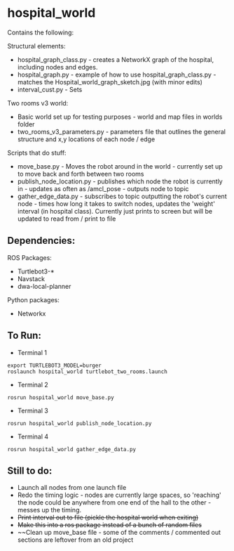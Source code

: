 # hospital_world

Contains the following:

Structural elements:
* hospital_graph_class.py - creates a NetworkX graph of the hospital, including nodes and edges.
* hospital_graph.py - example of how to use hospital_graph_class.py - matches the Hospital_world_graph_sketch.jpg (with minor edits)
* interval_cust.py - Sets 

Two rooms v3 world:
* Basic world set up for testing purposes - world and map files in worlds folder
* two_rooms_v3_parameters.py - parameters file that outlines the general structure and x,y locations of each node / edge

Scripts that do stuff:
* move_base.py - Moves the robot around in the world - currently set up to move back and forth between two rooms
* publish_node_location.py - publishes which node the robot is currently in - updates as often as /amcl_pose - outputs node to topic 
* gather_edge_data.py - subscribes to topic outputting the robot's current node - times how long it takes to switch nodes, updates the 'weight' interval (in hospital class). Currently just prints to screen but will be updated to read from / print to file


Dependencies:
-
ROS Packages:
* Turtlebot3-*
* Navstack
* dwa-local-planner

Python packages:
* Networkx

 To Run:
-
* Terminal 1 
```
export TURTLEBOT3_MODEL=burger
roslaunch hospital_world turtlebot_two_rooms.launch
```
* Terminal 2
```
rosrun hospital_world move_base.py
```
* Terminal 3 
```
rosrun hospital_world publish_node_location.py 
```
* Terminal 4 
```
rosrun hospital_world gather_edge_data.py
```

Still to do:
- 
* Launch all nodes from one launch file
* Redo the timing logic - nodes are currently large spaces, so 'reaching' the node could be anywhere from one end of the hall to the other - messes up the timing.
* ~~Print interval out to file (pickle the hospital world when exiting)~~
* ~~Make this into a ros package instead of a bunch of random files~~
* ~~Clean up move_base file - some of the comments / commented out sections are leftover from an old project
